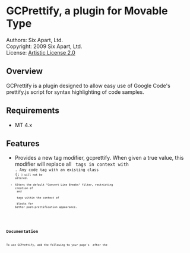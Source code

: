 # GCPrettify, a plugin for Movable Type

Authors: Six Apart, Ltd.  
Copyright: 2009 Six Apart, Ltd.  
License: [Artistic License 2.0](http://www.opensource.org/licenses/artistic-license-2.0.php)

## Overview

GCPrettify is a plugin designed to allow easy use of Google Code's prettify.js script for syntax highlighting of code samples.

## Requirements

* MT 4.x

## Features

* Provides a new tag modifier, gcprettify. When given a true value, this modifier will replace all <code> tags in context with <code class="prettyprint">.
Any code tag with an existing class (<code class="my-example">; <code class="nopretty">) will not be altered.
* Alters the default "Convert Line Breaks" filter, restricting creation of <br /> and <p> tags within the context of <pre> blocks for better post-prettification appearance.

## Documentation

To use GCPrettify, add the following to your page's <head> after the <script> tag that loads mt.js:

    <script type="text/javascript" src="<$mt:StaticWebPath$>plugins/GCPrettify/prettify.js"></script>
    <script type="text/javascript">mtAttachEvent('load', prettyPrint);</script>
    <link href="<$mt:StaticWebPath$>plugins/GCPrettify/prettify.css" rel="stylesheet" type="text/css" />
 
Now, add "prettyprint" classes to your <code> tags, either manually or via the gcprettify template modifier.

### Prettification

Suppose <$mt:EntryBody$> yields:

    <pre><code>
    /* calculate nth fibonacci number */
	int fib(int n) {
	    if (n < 2)
	        return 1;
	    return fib(n - 2) + fib(n - 1);
	}
	</code></pre>

<$mt:EntryBody gcprettify="1"$> will yield:

	<pre><code class="prettyprint">
	/* calculate nth fibonacci number */
	int fib(int n) {
	    if (n < 2)
	        return 1;
	    return fib(n - 2) + fib(n - 1);
	}
	</code></pre>

The "prettyPrint" JavaScript function called on load will then detect all <code> tags with the "prettyprint" class, parse their contents, and the appropriate span elements for syntax highlighting. Further details on the operations of this script are available at [the google-code-prettify](http://code.google.com/p/google-code-prettify/) page. GCPrettify 0.5 uses the May 21, 2009 release of the prettify.js code.

## Installation

1. Move the GCPrettify plugin directory to the MT `plugins` directory.
2. Move the GCPrettify mt-static directory to the `mt-static/plugins` directory.

Should look like this when installed:

    $MT_HOME/
        plugins/
            GCPrettify/
        mt-static/
            plugins/
                GCPrettify/

More indepth plugin installation instructions: http://tinyurl.com/easy-plugin-install

## Desired Features

* Blog-level overrides of the default GCPrettify style sheet
* Alteration of "Convert Line Breaks" filtering only within tags affected by the gcprettify tag modifier

## Support

This plugin is not an official Six Apart release, and as such support from Six Apart for this plugin is not available.